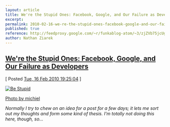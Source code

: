```yaml
---
layout: article
title: We're the Stupid Ones: Facebook, Google, and Our Failure as Developers
excerpt: 
permalink: 2010-02-16-we-re-the-stupid-ones-facebook-google-and-our-failure-as-developers
published: true
reference: http://feedproxy.google.com/~r/funkablog-atom/~3/zjZVb75jcUg/
author: Nathan Ziarek
---
```


## [We're the Stupid Ones: Facebook, Google, and Our Failure as Developers][0]  
\[ Posted [Tue, 16 Feb 2010 19:25:04][1] \]

[![Be Stupid](http://farm3.static.flickr.com/2680/4348942883_4e50fcb522.jpg)][2] 

[Photo by michiel ][3] 

_Normally I try to chew on an idea for a post for a few days; it lets me sort out my thoughts and form some kind of thesis. I'm totally not doing this here, though, so..._



[0]: http://feedproxy.google.com/~r/funkablog-atom/~3/zjZVb75jcUg/
[1]: http://nathanziarek.tumblr.com/post/393734885
[2]: http://www.flickr.com/photos/michiel/4348942883/ "Be Stupid"
[3]: http://www.flickr.com/photos/michiel/4348942883/